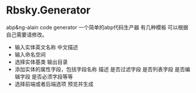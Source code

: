 # Rbsky.Generator
abp&amp;ng-alain code generator
一个简单的abp代码生产器 
有几种模板 可以根据自己需要请修改。
* 输入实体英文名称 中文描述
* 输入命名空间
* 选择实体基类 输出目录
* 添加实体的属性字段，包括字段名称 描述 是否过滤字段 是否列表字段 是否编辑字段 是否必须字段等等
* 选择前端或者后端选项 预览并生成
